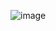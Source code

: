 ![image](https://user-images.githubusercontent.com/78935540/229336484-bcb2c28e-28a9-493a-b38a-4cd9243768b8.png)
